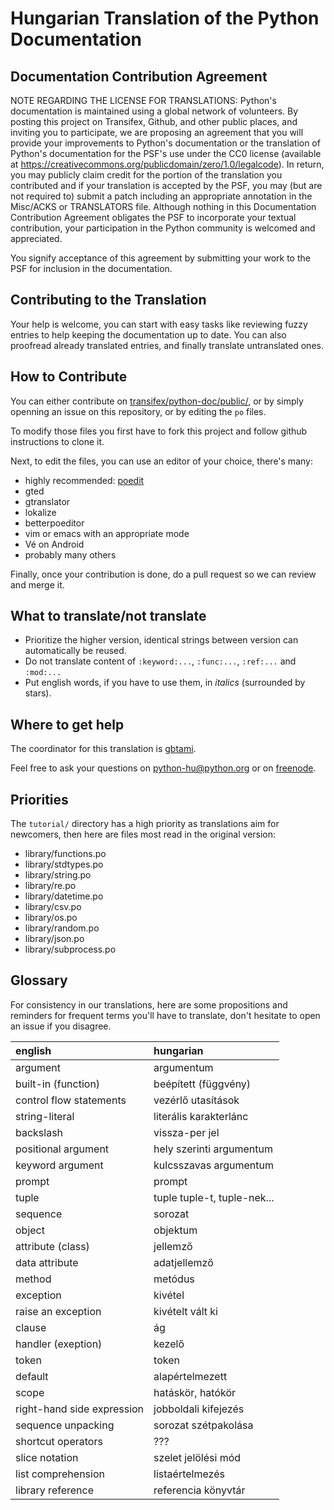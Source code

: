 Hungarian Translation of the Python Documentation
=================================================

Documentation Contribution Agreement
------------------------------------

NOTE REGARDING THE LICENSE FOR TRANSLATIONS: Python's documentation is
maintained using a global network of volunteers. By posting this
project on Transifex, Github, and other public places, and inviting
you to participate, we are proposing an agreement that you will
provide your improvements to Python's documentation or the translation
of Python's documentation for the PSF's use under the CC0 license
(available at https://creativecommons.org/publicdomain/zero/1.0/legalcode). In
return, you may publicly claim credit for the portion of the
translation you contributed and if your translation is accepted by the
PSF, you may (but are not required to) submit a patch including an
appropriate annotation in the Misc/ACKS or TRANSLATORS file. Although
nothing in this Documentation Contribution Agreement obligates the PSF
to incorporate your textual contribution, your participation in the
Python community is welcomed and appreciated.

You signify acceptance of this agreement by submitting your work to
the PSF for inclusion in the documentation.

Contributing to the Translation
-------------------------------

Your help is welcome, you can start with easy tasks like reviewing
fuzzy entries to help keeping the documentation up to date.  You can
also proofread already translated entries, and finally translate
untranslated ones.

How to Contribute
-----------------

You can either contribute on [transifex/python-doc/public/](https://www.transifex.com/python-doc/public/),
or by simply openning an
issue on this repository, or by editing the ``po`` files.

To modify those files you first have to fork this project and follow
github instructions to clone it.

Next, to edit the files, you can use an editor of your choice, there's many:

- highly recommended: [poedit](http://www.poedit.net/)
- gted
- gtranslator
- lokalize
- betterpoeditor
- vim or emacs with an appropriate mode
- Vé on Android
- probably many others

Finally, once your contribution is done, do a pull request so we
can review and merge it.

What to translate/not translate
-------------------------------

- Prioritize the higher version, identical strings between version can
  automatically be reused.
- Do not translate content of `:keyword:...`, `:func:...`, `:ref:...` and `:mod:...`
- Put english words, if you have to use them, in *italics* (surrounded
  by stars).

Where to get help
-----------------

The coordinator for this translation is [gbtami](https://github.com/gbtami).

Feel free to ask your questions on [python-hu@python.org](https://mail.python.org/mailman/listinfo/python-hu)
or on [freenode](http://webchat.freenode.net/?channels=python-doc&uio=d4).

Priorities
----------

The `tutorial/` directory has a high priority as translations aim
for newcomers, then here are files most read in the original version:

- library/functions.po
- library/stdtypes.po
- library/string.po
- library/re.po
- library/datetime.po
- library/csv.po
- library/os.po
- library/random.po
- library/json.po
- library/subprocess.po

Glossary
--------

For consistency in our translations, here are some propositions and
reminders for frequent terms you'll have to translate, don't hesitate
to open an issue if you disagree.

|english                     |hungarian                   |
|:---------------------------|:---------------------------|
|argument                    |argumentum                  |
|built-in (function)         |beépített (függvény)        |
|control flow statements     |vezérlő utasítások          |
|string-literal              |literális karakterlánc      |
|backslash                   |vissza-per jel              |
|positional argument         |hely szerinti argumentum    |
|keyword argument            |kulcsszavas argumentum      |
|prompt                      |prompt                      |
|tuple                       |tuple  tuple-t, tuple-nek...|
|sequence                    |sorozat                     |
|object                      |objektum                    |
|attribute (class)           |jellemző                    |
|data attribute              |adatjellemző                |
|method                      |metódus                     |
|exception                   |kivétel                     |
|raise an exception          |kivételt vált ki            |
|clause                      |ág                          |
|handler (exeption)          |kezelő                      |
|token                       |token                       |
|default                     |alapértelmezett             |
|scope                       |hatáskör, hatókör           |
|right-hand side expression  |jobboldali kifejezés        |
|sequence unpacking          |sorozat szétpakolása        |
|shortcut operators          |???                         |
|slice notation              |szelet jelölési mód         |
|list comprehension          |listaértelmezés             |
|library reference           |referencia könyvtár         |
